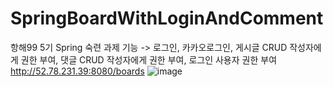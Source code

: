 # SpringBoardWithLoginAndComment
항해99 5기 Spring 숙련 과제
기능 -> 로그인, 카카오로그인, 게시글 CRUD 작성자에게 권한 부여, 댓글 CRUD 작성자에게 권한 부여, 로그인 사용자 권한 부여
http://52.78.231.39:8080/boards
![image](https://user-images.githubusercontent.com/79639282/152543390-0a8e43a0-4b41-4b89-9ee6-5df2396513bd.png)
